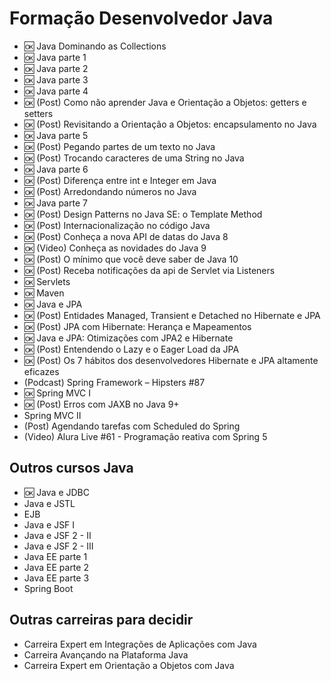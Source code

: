 # Formação Desenvolvedor Java

- :ok: Java Dominando as Collections
- :ok: Java parte 1
- :ok: Java parte 2
- :ok: Java parte 3
- :ok: Java parte 4
- :ok: (Post) Como não aprender Java e Orientação a Objetos: getters e setters
- :ok: (Post) Revisitando a Orientação a Objetos: encapsulamento no Java
- :ok: Java parte 5
- :ok: (Post) Pegando partes de um texto no Java
- :ok: (Post) Trocando caracteres de uma String no Java
- :ok: Java parte 6
- :ok: (Post) Diferença entre int e Integer em Java
- :ok: (Post) Arredondando números no Java
- :ok: Java parte 7
- :ok: (Post) Design Patterns no Java SE: o Template Method
- :ok: (Post) Internacionalização no código Java
- :ok: (Post) Conheça a nova API de datas do Java 8
- :ok: (Video) Conheça as novidades do Java 9
- :ok: (Post) O mínimo que você deve saber de Java 10
- :ok: (Post) Receba notificações da api de Servlet via Listeners
- :ok: Servlets
- :ok: Maven
- :ok: Java e JPA
- :ok: (Post) Entidades Managed, Transient e Detached no Hibernate e JPA
- :ok: (Post) JPA com Hibernate: Herança e Mapeamentos
- :ok: Java e JPA: Otimizações com JPA2 e Hibernate
- :ok: (Post) Entendendo o Lazy e o Eager Load da JPA
- :ok: (Post) Os 7 hábitos dos desenvolvedores Hibernate e JPA altamente eficazes
- (Podcast) Spring Framework – Hipsters #87
- :ok: Spring MVC I
- :ok: (Post) Erros com JAXB no Java 9+
- Spring MVC II
- (Post) Agendando tarefas com Scheduled do Spring
- (Video) Alura Live #61 - Programação reativa com Spring 5

## Outros cursos Java

- :ok: Java e JDBC
- Java e JSTL
- EJB
- Java e JSF I
- Java e JSF 2 - II
- Java e JSF 2 - III
- Java EE parte 1
- Java EE parte 2
- Java EE parte 3
- Spring Boot

## Outras carreiras para decidir

- Carreira Expert em Integrações de Aplicações com Java 
- Carreira Avançando na Plataforma Java 
- Carreira Expert em Orientação a Objetos com Java 